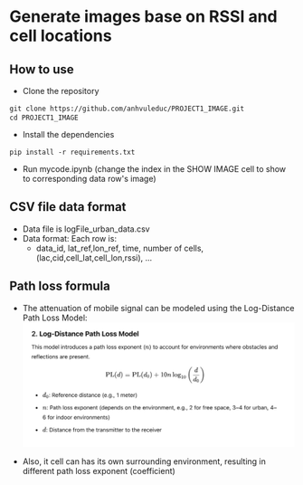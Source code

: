 # Generate images base on RSSI and cell locations

## How to use
- Clone the repository
```
git clone https://github.com/anhvuleduc/PROJECT1_IMAGE.git
cd PROJECT1_IMAGE
```

- Install the dependencies
```
pip install -r requirements.txt
```

- Run mycode.ipynb (change the index in the SHOW IMAGE cell to show to corresponding data row's image)

## CSV file data format
- Data file is logFile_urban_data.csv
- Data format: Each row is: 
   - data_id, lat_ref,lon_ref, time, number of cells, (lac,cid,cell_lat,cell_lon,rssi), ...

## Path loss formula
- The attenuation of mobile signal can be modeled using the Log-Distance Path Loss Model:  ![Alttext](./PathLoss.png)

- Also, it cell can has its own surrounding environment, resulting in different path loss exponent (coefficient)

## 